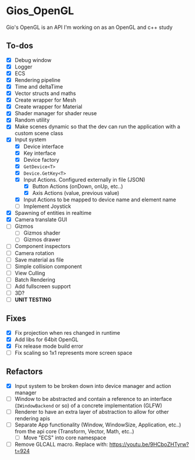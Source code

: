 # Gios_OpenGL
Gio's OpenGL is an API I'm working on as an OpenGL and c++ study
<br>
## To-dos
- [X] Debug window
- [X] Logger
- [X] ECS
- [X] Rendering pipeline
- [X] Time and deltaTime
- [X] Vector structs and maths
- [X] Create wrapper for Mesh
- [X] Create wrapper for Material
- [X] Shader manager for shader reuse
- [X] Random utility
- [X] Make scenes dynamic so that the dev can run the application with a custom scene class
- [X] Input system
  - [X] Device interface
  - [X] Key interface
  - [X] Device factory
  - [X] ``GetDevice<T>``
  - [X] ``Device.GetKey<T>``
  - [X] Input Actions. Configured externally in file (JSON)
    - [X] Button Actions (onDown, onUp, etc..)
    - [X] Axis Actions (value, previous value)
  - [X] Input Actions to be mapped to device name and element name
  - [ ] Implement Joystick
- [X] Spawning of entities in realtime
- [X] Camera translate GUI
- [ ] Gizmos
  - [ ] Gizmos shader
  - [ ] Gizmos drawer
- [ ] Component inspectors
- [ ] Camera rotation
- [ ] Save material as file
- [ ] Simple collision component
- [ ] View Culling
- [ ] Batch Rendering
- [ ] Add fullscreen support
- [ ] 3D?
- [ ] **UNIT TESTING**

## Fixes
- [X] Fix projection when res changed in runtime 
- [X] Add libs for 64bit OpenGL
- [X] Fix release mode build error
- [ ] Fix scaling so 1x1 represents more screen space

## Refactors
- [X] Input system to be broken down into device manager and action manager
- [ ] Window to be abstracted and contain a reference to an interface (``IWindowBackend`` or so) of a concrete implementation (GLFW)
- [ ] Renderer to have an extra layer of abstraction to allow for other rendering apis
- [ ] Separate App functionality (Window, WindowSize, Application, etc..) from the api core (Transform, Vector, Math, etc..)
  - [ ] Move "ECS" into core namespace
- [ ] Remove GLCALL macro. Replace with: https://youtu.be/9HCboZHTyrw?t=924
